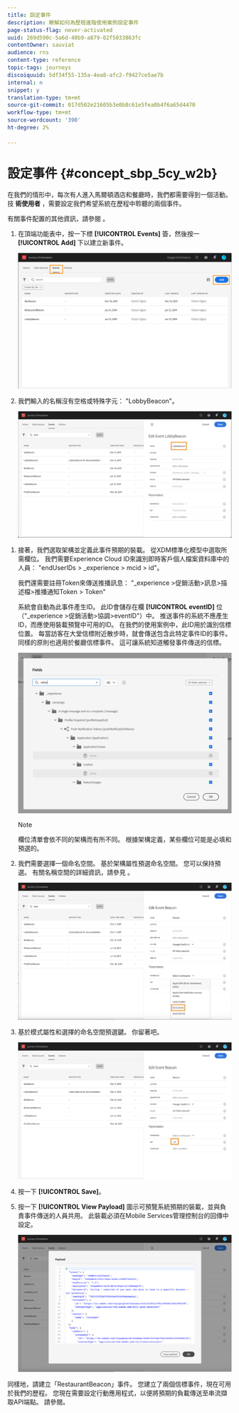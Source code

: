```yaml
---
title: 設定事件
description: 瞭解如何為歷程進階使用案例設定事件
page-status-flag: never-activated
uuid: 269d590c-5a6d-40b9-a879-02f5033863fc
contentOwner: sauviat
audience: rns
content-type: reference
topic-tags: journeys
discoiquuid: 5df34f55-135a-4ea8-afc2-f9427ce5ae7b
internal: n
snippet: y
translation-type: tm+mt
source-git-commit: 017d502e21605b3e0b8c61e5fea0b4f6a65d4470
workflow-type: tm+mt
source-wordcount: '390'
ht-degree: 2%

---
```



# 設定事件 {#concept_sbp_5cy_w2b}

在我們的情形中，每次有人進入馬爾頓酒店和餐廳時，我們都需要得到一個活動。 技 **術使用者** ，需要設定我們希望系統在歷程中聆聽的兩個事件。

有關事件配置的其他資訊，請參閱 [](../event/about-events.md)。

1. 在頂端功能表中，按一下標 **[!UICONTROL Events]** 簽，然後按一 **[!UICONTROL Add]** 下以建立新事件。

   ![](../assets/journeyuc1_1.png)

1. 我們輸入的名稱沒有空格或特殊字元： &quot;LobbyBeacon&quot;。

   ![](../assets/journeyuc2_1.png)

<!--li>Select the **[!UICONTROL Mobile - Streaming Ingestion APIs]** event type. Events are sent from the customers' mobile phone through the Mobile SDK.![](../assets/journeyuc2_3.png" placement="break" width="800" id="image_is5_2sn_z2b"/></li-->

1. 接著，我們選取架構並定義此事件預期的裝載。 從XDM標準化模型中選取所需欄位。 我們需要Experience Cloud ID來識別即時客戶個人檔案資料庫中的人員： &quot;endUserIDs > _experience > mcid > id&quot;。

   我們還需要註冊Token來傳送推播訊息： &quot;_experience >促銷活動>訊息>描述檔>推播通知Token > Token&quot;

   系統會自動為此事件產生ID。 此ID會儲存在欄 **[!UICONTROL eventID]** 位（&quot;_experience >促銷活動>協調>eventID&quot;）中。 推送事件的系統不應產生ID，而應使用裝載預覽中可用的ID。 在我們的使用案例中，此ID用於識別信標位置。 每當訪客在大堂信標附近散步時，就會傳送包含此特定事件ID的事件。 同樣的原則也適用於餐廳信標事件。 這可讓系統知道觸發事件傳送的信標。

   ![](../assets/journeyuc2_2.png)

   >[!NOTE]
   >
   >欄位清單會依不同的架構而有所不同。 根據架構定義，某些欄位可能是必填和預選的。

1. 我們需要選擇一個命名空間。 基於架構屬性預選命名空間。 您可以保持預選。 有關名稱空間的詳細資訊，請參見 [](../event/selecting-the-namespace.md)。

   ![](../assets/journeyuc2_4.png)

1. 基於模式屬性和選擇的命名空間預選鍵。 你留著吧。

   ![](../assets/journeyuc2_4bis.png)

1. 按一下 **[!UICONTROL Save]**。

1. 按一下 **[!UICONTROL View Payload]** 圖示可預覽系統預期的裝載，並與負責事件傳送的人員共用。  此裝載必須在Mobile Services管理控制台的回傳中設定。

   ![](../assets/journeyuc2_5.png)

同樣地，請建立「RestaurantBeacon」事件。 您建立了兩個信標事件，現在可用於我們的歷程。 您現在需要設定行動應用程式，以便將預期的負載傳送至串流擷取API端點。 請參閱[](../event/additional-steps-to-send-events-to-journey-orchestration.md)。
